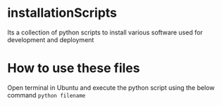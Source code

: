 # installationScripts
Its a collection of python scripts to install various software used for development and deployment

# How to use these files
 Open terminal in Ubuntu and execute the python script using the below command
 ``python filename``
